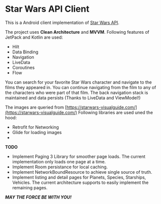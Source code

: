 # Star Wars API Client  
  
This is a Android client implementation of [Star Wars API](https://swapi.dev/).

The project uses **Clean Architecture** and **MVVM**. 
Following features of JetPack and Kotlin are used:
 - Hilt
 - Data Binding
 - Navigation
 - LiveData
 - Coroutines
 - Flow

You can search for your favorite Star Wars character and navigate to the films they appeared in. You can continue navigating from the film to any of the characters who were part of that film. The back navigation stack is maintained and data persists (Thanks to LiveData and ViewModel!)

The images are queried from [https://starwars-visualguide.com/](https://starwars-visualguide.com/)
Following libraries are used uned the hood:

 - Retrofit for Networking
 - Glide for loading images
 - 

**TODO**

 - Implement Paging 3 Library for smoother page loads. The current implementation only loads one page at a time.
 - Implement Room persistance for local caching.
 - Implement NetworkBoundResource to achieve single source of truth.
 - Implement listing and detail pages for Planets, Species, Starships, Vehicles. The current architecture supports to easily implement the remaining pages.

***MAY THE FORCE BE WITH YOU!***

